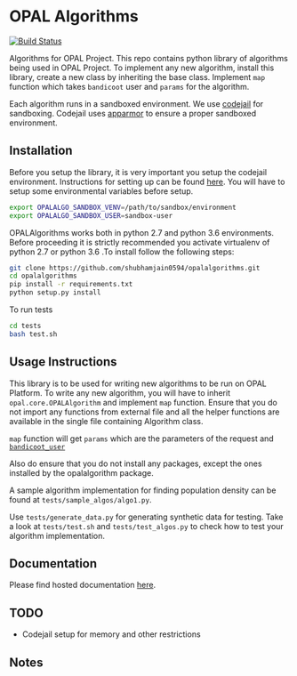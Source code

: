 # OPAL Algorithms

[![Build Status](https://travis-ci.org/shubhamjain0594/opalalgorithms.svg?branch=master)](https://travis-ci.org/shubhamjain0594/opalalgorithms)

Algorithms for OPAL Project. This repo contains python library of algorithms being used in OPAL Project. To implement any new algorithm, install this library, create a new class by inheriting the base class. Implement `map` function which takes `bandicoot` user and `params` for the algorithm.

Each algorithm runs in a sandboxed environment. We use [codejail](https://github.com/edx/codejail) for sandboxing. Codejail uses [apparmor](https://wiki.ubuntu.com/AppArmor) to ensure a proper sandboxed environment.

## Installation

Before you setup the library, it is very important you setup the codejail environment. Instructions for setting up can be found [here](https://github.com/edx/codejail). You will have to setup some environmental variables before setup.

```bash
export OPALALGO_SANDBOX_VENV=/path/to/sandbox/environment
export OPALALGO_SANDBOX_USER=sandbox-user
```

OPALAlgorithms works both in python 2.7 and python 3.6 environments. Before proceeding it is strictly recommended you activate virtualenv of python 2.7 or python 3.6 .To install follow the following steps:

```bash
git clone https://github.com/shubhamjain0594/opalalgorithms.git
cd opalalgorithms
pip install -r requirements.txt
python setup.py install
```

To run tests

```bash
cd tests
bash test.sh
```

## Usage Instructions

This library is to be used for writing new algorithms to be run on OPAL Platform. To write any new algorithm, you will have to inherit `opal.core.OPALAlgorithm` and implement `map` function. Ensure that you do not import any functions from external file and all the helper functions are available in the single file containing Algorithm class.

`map` function will get `params` which are the parameters of the request and [`bandicoot_user`](http://bandicoot.mit.edu/docs/reference/generated/bandicoot.User.html#bandicoot.User)

Also do ensure that you do not install any packages, except the ones installed by the opalalgorithm package.

A sample algorithm implementation for finding population density can be found at `tests/sample_algos/algo1.py`.

Use `tests/generate_data.py` for generating synthetic data for testing. Take a look at `tests/test.sh` and `tests/test_algos.py` to check how to test your algorithm implementation.

## Documentation

Please find hosted documentation [here](http://opalalgorithms.readthedocs.io/en/latest/index.html).

## TODO

- Codejail setup for memory and other restrictions

## Notes
